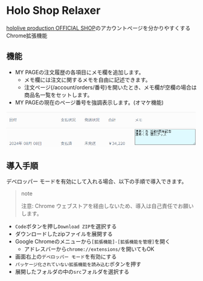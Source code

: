 # Holo Shop Relaxer

[hololive production OFFICIAL SHOP](https://shop.hololivepro.com/)のアカウントページを分かりやすくするChrome拡張機能

## 機能

- MY PAGEの注文履歴の各項目にメモ欄を追加します。
  - メモ欄には注文に関するメモを自由に記述できます。
  - 注文ページ(/account/orders/番号)を開いたとき、メモ欄が空欄の場合は商品名一覧をセットします。
- MY PAGEの現在のページ番号を強調表示します。(オマケ機能)

![イメージ](image.png)

## 導入手順

デベロッパー モードを有効にして入れる場合、以下の手順で導入できます。

> note
>
> 注意: Chrome ウェブストアを経由しないため、導入は自己責任でお願いします。

- `Code`ボタンを押し`Download ZIP`を選択する
- ダウンロードしたzipファイルを展開する
- Google Chromeのメニューから`[拡張機能]-[拡張機能を管理]`を開く
  - アドレスバーから`chrome://extensions/`を開いてもOK
- 画面右上の`デベロッパー モード`を有効にする
- `パッケージ化されていない拡張機能を読み込む`ボタンを押す
- 展開したフォルダの中の`src`フォルダを選択する
